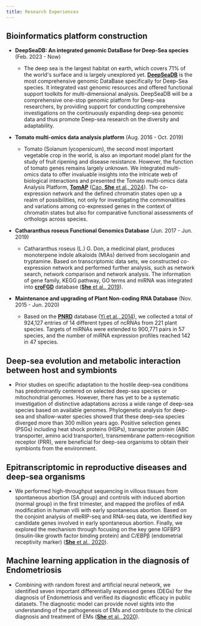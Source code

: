 ```yaml
---
title: Research Experiences
---
```


## Bioinformatics platform construction

- **DeepSeaDB: An integrated genomic DataBase for Deep-Sea species** (Feb. 2023 - Now)

   - The deep sea is the largest habitat on earth, which covers 71% of the world's surface and is largely unexplored yet. [**DeepSeaDB**](http://143.89.25.9/DeepSeaDB/) is the most comprehensive genomic DataBase specifically for Deep-Sea species. It integrated vast genomic resources and offered functional support toolkits for multi-dimensional analysis. DeepSeaDB will be a comprehensive one-stop genomic platform for Deep-sea researchers, by providing support for conducting comprehensive investigations on the continuously expanding deep-sea genomic data and thus promote Deep-sea research on the diversity and adaptability.

- **Tomato multi-omics data analysis platform** (Aug. 2016 - Oct. 2019)
   - Tomato (Solanum lycopersicum), the second most important vegetable crop in the world, is also an important model plant for the study of fruit ripening and disease resistance. However, the function of tomato genes remains largely unknown. We integrated multi-omics data to offer invaluable insights into the intricate web of biological interactions and presented the Tomato multi-omics data Analysis Platform, [**TomAP**](http://bioinformatics.cau.edu.cn/TomAP/) ([Cao, **She** et al., 2024](https://doi.org/10.1016/j.ncrops.2023.10.001)). The co-expression network and the defined chromatin states open up a realm of possibilities, not only for investigating the commonalities and variations among co-expressed genes in the context of chromatin states but also for comparative functional assessments of orthologs across species. 

-  **Catharanthus roseus Functional Genomics Database** (Jun. 2017 - Jun. 2019)
   - Catharanthus roseus (L.) G. Don, a medicinal plant, produces monoterpene indole alkaloids (MIAs) derived from secologanin and tryptamine. Based on transcriptomic data sets, we constructed co-expression network and performed further analysis, such as network search, network comparison and network analysis. The information of gene family, KEGG pathway, GO terms and miRNA was integrated into [**croFGD**](http://bioinformatics.cau.edu.cn/croFGD/) database ([**She** et al., 2019](https://doi.org/10.3389/fgene.2019.00238)).

-  **Maintenance and upgrading of Plant Non-coding RNA Database** (Nov. 2015 - Jun. 2020)
   - Based on the [**PNRD**](http://structuralbiology.cau.edu.cn/PNRD/) database ([Yi et al., 2014](https://doi.org/10.1093/nar/gku1162)), we collected a total of 924,127 entries of 14 different types of ncRNAs from 221 plant species. Targets of miRNAs were extended to 900,771 pairs in 57 species, and the number of miRNA expression profiles reached 142 in 47 species.
 
## Deep-sea evolution and metabolic interaction between host and symbionts 
-  Prior studies on specific adaptation to the hostile deep-sea conditions has predominantly centered on selected deep-sea species or mitochondrial genomes. However, there has yet to be a systematic investigation of distinctive adaptations across a wide range of deep-sea species based on available genomes. Phylogenetic analysis for deep-sea and shallow-water species showed that these deep-sea species diverged more than 300 million years ago. Positive selection genes (PSGs) including heat shock proteins (HSPs), transporter protein (ABC transporter, amino acid transporter), transmembrane pattern-recognition receptor (PRR), were beneficial for deep-sea organisms to obtain their symbionts from the environment.

## Epitranscriptomic in reproductive diseases and deep-sea organisms
-  We performed high-throughput sequencing in villous tissues from spontaneous abortion (SA group) and controls with induced abortion (normal group) in the first trimester, and mapped the profiles of m6A modification in human villi with early spontaneous abortion. Based on the conjoint analysis of meRIP-seq and RNA-seq data, we identified key candidate genes involved in early spontaneous abortion. Finally, we explored the mechanism through focusing on the key gene IGFBP3 (insulin-like growth factor binding protein) and C/EBPβ (endometrial receptivity marker) ([**She** et al., 2020](https://doi.org/10.3389/fgene.2022.861853)). 

## Machine learning application in the diagnosis of Endometriosis
- Combining with random forest and artificial neural network, we identified seven important differentially expressed genes (DEGs) for the diagnosis of Endometriosis and verified its diagnostic efficacy in public datasets. The diagnostic model can provide novel sights into the understanding of the pathogenesis of EMs and contribute to the clinical diagnosis and treatment of EMs ([**She** et al., 2020](https://doi.org/10.3389/fgene.2022.848116)).
